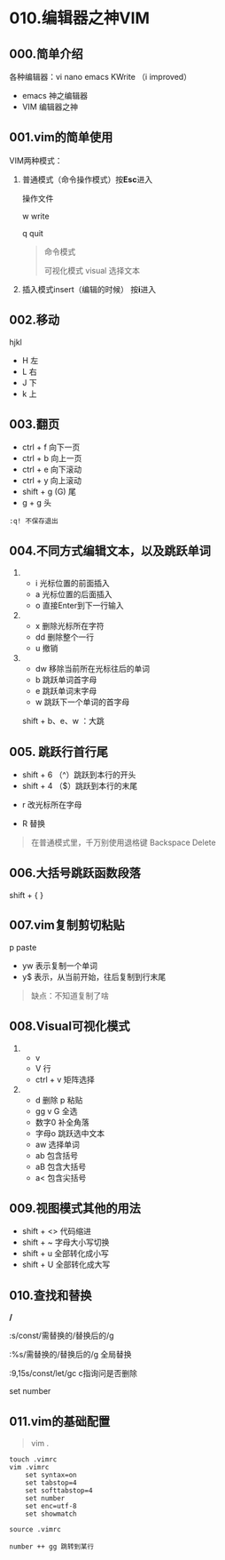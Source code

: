 # 010.编辑器之神VIM

## 000.简单介绍

各种编辑器：vi nano emacs KWrite （i improved）

+ emacs 神之编辑器
+ VIM 编辑器之神

## 001.vim的简单使用

VIM两种模式：

1. 普通模式（命令操作模式）按**Esc**进入

    操作文件

    w write

    q quit

    > 命令模式
    >
    > 可视化模式 visual 选择文本

2. 插入模式insert（编辑的时候） 按**i**进入


## 002.移动

hjkl

+ H 左
+ L 右
+ J 下
+ k 上

## 003.翻页

+ ctrl + f 向下一页
+ ctrl + b 向上一页
+ ctrl + e 向下滚动
+ ctrl + y 向上滚动
+ shift + g (G) 尾
+ g + g 头

```shell 
:q! 不保存退出
```

## 004.不同方式编辑文本，以及跳跃单词

1. + i 光标位置的前面插入
    + a 光标位置的后面插入
    + o 直接Enter到下一行输入
2.  + x 删除光标所在字符
    + dd 删除整个一行
    + u 撤销

3. + dw 移除当前所在光标往后的单词
    + b 跳跃单词首字母
    + e 跳跃单词末字母
    + w 跳跃下一个单词的首字母

    shift + b、e、w ：大跳

## 005. 跳跃行首行尾

+ shift + 6 （^）跳跃到本行的开头
+ shift + 4 （$）跳跃到本行的末尾



- r 改光标所在字母

- R 替换

> 在普通模式里，千万别使用退格键 Backspace Delete

## 006.大括号跳跃函数段落

shift + { }

## 007.vim复制剪切粘贴

p paste

+ yw 表示复制一个单词
+ y$ 表示，从当前开始，往后复制到行末尾

> 缺点：不知道复制了啥

## 008.Visual可视化模式

1. + v
    + V 行
    + ctrl + v 矩阵选择
2. + d 删除 p 粘贴
    + gg v G 全选
    + 数字0 补全角落
    + 字母o 跳跃选中文本
    + aw 选择单词
    + ab 包含括号
    + aB 包含大括号
    + a< 包含尖括号

## 009.视图模式其他的用法

+ shift + <> 代码缩进
+ shift + ~ 字母大小写切换
+ shift + u 全部转化成小写
+ shift + U 全部转化成大写

## 010.查找和替换

 **/** 

:s/const/需替换的/替换后的/g

:%s/需替换的/替换后的/g    全局替换

:9,15s/const/let/gc    c指询问是否删除

set number

## 011.vim的基础配置

> vim .

```shell
touch .vimrc
vim .vimrc
	set syntax=on
	set tabstop=4
	set softtabstop=4
	set number 
	set enc=utf-8
	set showmatch
	
source .vimrc
```

```shell
number ++ gg 跳转到某行
```

